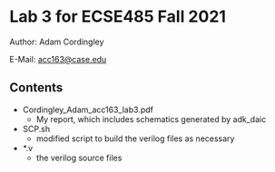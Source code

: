 # Lab 3 for ECSE485 Fall 2021 
Author: Adam Cordingley

E-Mail: acc163@case.edu

## Contents
- Cordingley_Adam_acc163_lab3.pdf
    - My report, which includes schematics generated by adk_daic
- SCP.sh
    - modified script to build the verilog files as necessary
- *.v
    - the verilog source files